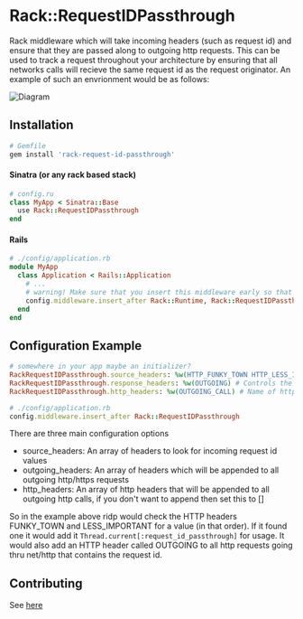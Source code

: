 # Rack::RequestIDPassthrough

Rack middleware which will take incoming headers (such as request id) and ensure that they are passed along to outgoing http requests.
This can be used to track a request throughout your architecture by ensuring that all networks calls will recieve the same request id as the request originator.  An example of such an envrionment would be as follows:

![Diagram](https://raw.githubusercontent.com/usbsnowcrash/rack-request-id-passthrough/master/diagram.png "Diagram")

## Installation

```ruby
# Gemfile
gem install 'rack-request-id-passthrough'
```

#### Sinatra (or any rack based stack)

```ruby
# config.ru
class MyApp < Sinatra::Base
  use Rack::RequestIDPassthrough
end
```

#### Rails

```ruby
# ./config/application.rb
module MyApp
  class Application < Rails::Application
    # ...
    # warning! Make sure that you insert this middleware early so that you can capture all relevant network calls
    config.middleware.insert_after Rack::Runtime, Rack::RequestIDPassthrough, {opts}
  end
end
```

## Configuration Example
```ruby
# somewhere in your app maybe an initializer?
RackRequestIDPassthrough.source_headers: %w(HTTP_FUNKY_TOWN HTTP_LESS_IMPORTANT) # List of source headers to look for request ids in
RackRequestIDPassthrough.response_headers: %w(OUTGOING) # Controls the response headers sent back to the browser
RackRequestIDPassthrough.http_headers: %w(OUTGOING_CALL) # Name of http headers that will be appended to all outgoing http calls

# ./config/application.rb
config.middleware.insert_after Rack::RequestIDPassthrough
```
There are three main configuration options
- source_headers: An array of headers to look for incoming request id values
- outgoing_headers: An array of headers which will be appended to all outgoing http/https requests
- http_headers: An array of http headers that will be appended to all outgoing http calls, if you don't want to append then set this to []

So in the example above ridp would check the HTTP headers FUNKY_TOWN and LESS_IMPORTANT for a value (in that order).  If it found one it would add it ```Thread.current[:request_id_passthrough]``` for usage.  It would also add an HTTP header called OUTGOING to all http requests going thru net/http that contains the request id. 

## Contributing

See [here](https://github.com/usbsnowcrash/rack-request-id-passthrough/blob/master/CONTRIBUTING.md)
